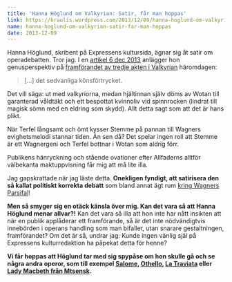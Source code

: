 ```yaml
---
title: 'Hanna Höglund om Valkyrian: Satir, får man hoppas'
link: https://kraulis.wordpress.com/2013/12/09/hanna-hoglund-om-valkyrian-satir-far-man-hoppas/
name: hanna-hoglund-om-valkyrian-satir-far-man-hoppas
date: 2013-12-09
---
```

Hanna Höglund, skribent på Expressens kultursida, ägnar sig åt satir om operadebatten. Tror jag. I en [artikel 6 dec 2013](http://www.expressen.se/kultur/i-wotans-vald/) anlägger hon genusperspektiv på [framförandet av tredje akten i Valkyrian](/posts/) häromdagen:

> [...] det sedvanliga könsförtrycket.

Det vill säga: ut med valkyriorna, medan hjältinnan själv döms av Wotan till garanterad våldtäkt och ett bespottat kvinnoliv vid spinnrocken (lindrat till magisk sömn med en eldring som skydd). Allt detta sagt som att det är hans plikt.

När Terfel långsamt och ömt kysser Stemme på pannan till Wagners evighetsmelodi stannar tiden. Än sen då? Det spelar ingen roll att Stemme är ett Wagnergeni och Terfel bottnar i Wotan som aldrig förr.

Publikens hänryckning och stående ovationer efter Allfaderns alltför välbekanta maktuppvisning får mig att må lite illa.

Jag gapskrattade när jag läste detta. **Onekligen fyndigt, att satirisera den så kallat politiskt korrekta debatt** som bland annat ägt rum [kring Wagners Parsifal](/posts/)!

**Men så smyger sig en otäck känsla över mig. Kan det vara så att Hanna Höglund menar allvar?!** Kan det vara så illa att hon inte har nått insikten att när en publik applåderar ett framförande, så är det inte nödvändigtvis innebörden i operans handling som man bifaller, utan snarare gestaltningen, framförandet? Om det är så, undrar jag: Kunde ingen vänlig själ på Expressens kulturredaktion ha påpekat detta för henne?

**Vi får hoppas att Höglund tar med sig spypåse om hon skulle gå och se några andra operor, som till exempel [Salome](http://sv.wikipedia.org/wiki/Salome_(opera)), [Othello](http://sv.wikipedia.org/wiki/Othello_(opera)), [La Traviata](http://sv.wikipedia.org/wiki/La_traviata) eller [Lady Macbeth från Mtsensk](http://en.wikipedia.org/wiki/Lady_Macbeth_of_the_Mtsensk_District_(opera)).**

